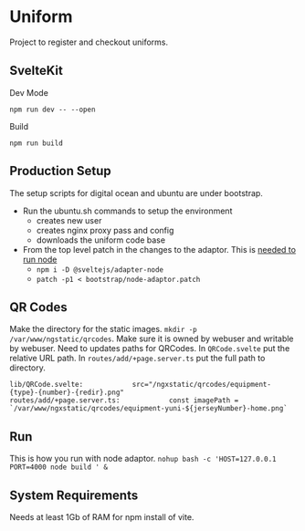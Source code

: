 # Uniform

Project to register and checkout uniforms. 

## SvelteKit 
Dev Mode 
```
npm run dev -- --open
```
Build 
```
npm run build 
```

## Production Setup
The setup scripts for digital ocean and ubuntu are under bootstrap.
- Run the ubuntu.sh commands to setup the environment 
  - creates new user
  - creates nginx proxy pass and config
  - downloads the uniform code base
- From the top level patch in the changes to the adaptor. This is [needed to run node](https://svelte.dev/docs/kit/adapter-node)
  - `npm i -D @sveltejs/adapter-node`
  - `patch -p1 < bootstrap/node-adaptor.patch`

## QR Codes
Make the directory for the static images. `mkdir -p /var/www/ngstatic/qrcodes`. Make sure it is owned by webuser and writable by webuser. 
Need to updates paths for QRCodes. In `QRCode.svelte` put the relative URL path. In `routes/add/+page.server.ts` put the full path to directory. 
```
lib/QRCode.svelte:            src="/ngxstatic/qrcodes/equipment-{type}-{number}-{redir}.png"
routes/add/+page.server.ts:            const imagePath = `/var/www/ngxstatic/qrcodes/equipment-yuni-${jerseyNumber}-home.png`
```

## Run
This is how you run with node adaptor. 
`nohup bash -c 'HOST=127.0.0.1 PORT=4000 node build ' &`

## System Requirements
Needs at least 1Gb of RAM for npm install of vite. 

